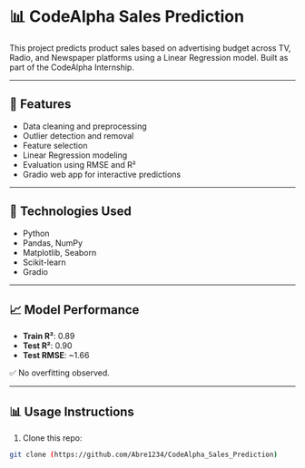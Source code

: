 # 📊 CodeAlpha Sales Prediction

This project predicts product sales based on advertising budget across TV, Radio, and Newspaper platforms using a Linear Regression model. Built as part of the CodeAlpha Internship.

---

## 🚀 Features
- Data cleaning and preprocessing
- Outlier detection and removal
- Feature selection
- Linear Regression modeling
- Evaluation using RMSE and R²
- Gradio web app for interactive predictions

---

## 🧪 Technologies Used
- Python
- Pandas, NumPy
- Matplotlib, Seaborn
- Scikit-learn
- Gradio

---

## 📈 Model Performance
- **Train R²**: 0.89
- **Test R²**: 0.90
- **Test RMSE**: ~1.66

✅ No overfitting observed.

---

## 📊 Usage Instructions

1. Clone this repo:
```bash
git clone (https://github.com/Abre1234/CodeAlpha_Sales_Prediction)
